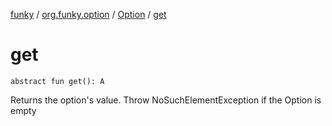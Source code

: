 [funky](../../index.md) / [org.funky.option](../index.md) / [Option](index.md) / [get](.)

# get

`abstract fun get(): A`

Returns the option's value. Throw NoSuchElementException if the Option is empty

